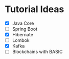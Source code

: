 # Tutorial Ideas

- [x] Java Core
- [ ] Spring Boot
- [x] Hibernate
- [ ] Lombok
- [x] Kafka
- [ ] Blockchains with BASIC
